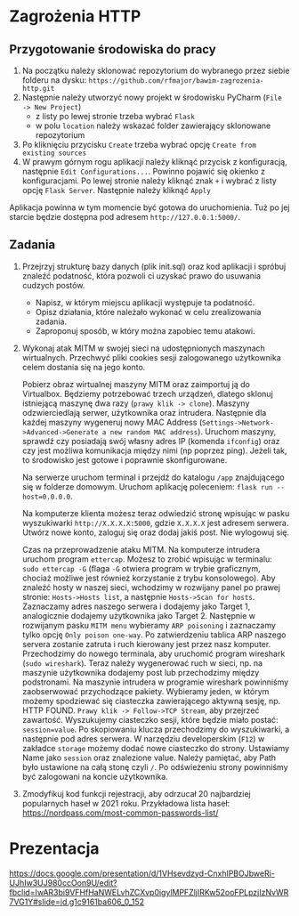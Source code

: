# Zagrożenia HTTP

## Przygotowanie środowiska do pracy

1. Na początku należy sklonować repozytorium do wybranego przez siebie folderu na dysku:
   `https://github.com/rfmajor/bawim-zagrozenia-http.git`
2. Następnie należy utworzyć nowy projekt w środowisku PyCharm (`File -> New Project`)
   - z listy po lewej stronie trzeba wybrać `Flask`
   - w polu `location` należy wskazać folder zawierający sklonowane repozytorium
3. Po kliknięciu przycisku `Create` trzeba wybrać opcję `Create from existing sources`
4. W prawym górnym rogu aplikacji należy kliknąć przycisk z konfiguracją, następnie `Edit Configurations...`. Powinno pojawić się okienko z konfiguracjami. Po lewej stronie należy kliknąć znak `+` i wybrać z listy opcję `Flask Server`. Następnie należy kliknąć `Apply`

Aplikacja powinna w tym momencie być gotowa do uruchomienia. Tuż po jej starcie będzie dostępna pod adresem `http://127.0.0.1:5000/`.

## Zadania

1. Przejrzyj strukturę bazy danych (plik init.sql) oraz kod aplikacji i spróbuj znaleźć podatność, która pozwoli ci uzyskać prawo do usuwania cudzych postów. 
   - Napisz, w którym miejscu aplikacji występuje ta podatność.
   - Opisz działania, które należało wykonać w celu zrealizowania zadania.
   - Zaproponuj sposób, w który można zapobiec temu atakowi.

2. Wykonaj atak MITM w swojej sieci na udostępnionych maszynach wirtualnych. Przechwyć pliki cookies sesji zalogowanego użytkownika celem dostania się na jego konto.
   
   Pobierz obraz wirtualnej maszyny MITM oraz zaimportuj ją do Virtualbox.
   Będziemy potrzebować trzech urządzeń, dlatego sklonuj istniejącą maszynę dwa razy (`prawy klik -> clone`).
   Maszyny odzwierciedlają serwer, użytkownika oraz intrudera. 
   Następnie dla każdej maszyny wygeneruj nowy MAC Address (`Settings->Network->Advanced->Generate a new random MAC address`).
   Uruchom maszyny, sprawdź czy posiadają swój własny adres IP (komenda `ifconfig`) oraz czy jest możliwa komunikacja między nimi (np poprzez ping).
   Jeżeli tak, to środowisko jest gotowe i poprawnie skonfigurowane.
   
   Na serwerze uruchom terminal i przejdź do katalogu `/app` znajdującego się w folderze domowym.
   Uruchom aplikację poleceniem: `flask run --host=0.0.0.0`.

   Na komputerze klienta możesz teraz odwiedzić stronę wpisując w pasku wyszukiwarki `http://X.X.X.X:5000`, gdzie `X.X.X.X` jest adresem serwera.
   Utwórz nowe konto, zaloguj się oraz dodaj jakiś post. Nie wylogowuj się.

   Czas na przeprowadzenie ataku MITM. Na komputerze intrudera uruchom program `ettercap`. Możesz to zrobić wpisując w terminalu: `sudo ettercap -G` (flaga `-G` otwiera program w trybie graficznym, chociaż możliwe jest również korzystanie z trybu konsolowego).
   Aby znaleźć hosty w naszej sieci, wchodzimy w rozwijany panel po prawej stronie: `Hosts->Hosts list`, a następnie `Hosts->Scan for hosts`.
   Zaznaczamy adres naszego serwera i dodajemy jako Target 1, analogicznie dodajemy użytkownika jako Target 2.
   Następnie w rozwijanym pasku `MITM menu` wybieramy `ARP poisoning` i zaznaczamy tylko opcję `Only poison one-way`. Po zatwierdzeniu tablica ARP naszego servera        zostanie zatruta i ruch kierowany jest przez nasz komputer.
   Przechodzimy do nowego terminala, aby uruchomić program wireshark (`sudo wireshark`).
   Teraz należy wygenerować ruch w sieci, np. na maszynie użytkownika dodajemy post lub przechodzimy między podstronami. Na maszynie intrudera w programie wireshark        powinniśmy zaobserwować przychodzące pakiety. Wybieramy jeden, w którym możemy spodziewać się ciasteczka zawierającego aktywną sesję, np. HTTP FOUND. `Prawy klik -> Follow->TCP Stream`, aby przejrzeć zawartość. Wyszukujemy ciasteczko sesji, które będzie miało postać: `session=value`. 
   Po skopiowaniu klucza przechodzimy do wyszukiwarki, a następnie pod adres serwera. W narzędziu developerskim (`F12`) w zakładce `storage` możemy dodać nowe              ciasteczko do strony. Ustawiamy Name jako `session` oraz znalezione value. Należy pamiętać, aby Path było ustawione na całą stonę czyli `/`.
   Po odświeżeniu strony powinniśmy być zalogowani na koncie użytkownika.


3. Zmodyfikuj kod funkcji rejestracji, aby odrzucał 20 najbardziej popularnych haseł w 2021 roku. Przykładowa lista haseł: https://nordpass.com/most-common-passwords-list/

# Prezentacja
https://docs.google.com/presentation/d/1VHsevdzyd-CnxhlPBOJbweRi-UJhIw3UJ980ccOon9U/edit?fbclid=IwAR3bi9VFHfHaNWELvhZCXvp0igylMPFZljIRKw52ooFPLpzjIzNvWR7VG1Y#slide=id.g1c9161ba606_0_152

